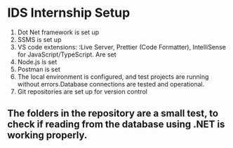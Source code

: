 <h1>IDS Internship Setup</h1>

<ol>
  <li>Dot Net framework is set up</li>
  <li>SSMS is set up</li>
  <li>VS code extensions: :Live Server, Prettier (Code Formatter), IntelliSense for JavaScript/TypeScript. Are set</li>
  <li>Node.js is set</li>
  <li>Postman is set</li>
  <li>The local environment is configured, and test projects are running without errors.Database connections are tested and operational.</li>
  <li>Git repositories are set up for version control</li>
</ol>

<h2>The folders in the repository are a small test, to check if reading from the database using .NET is working properly.</h2>
